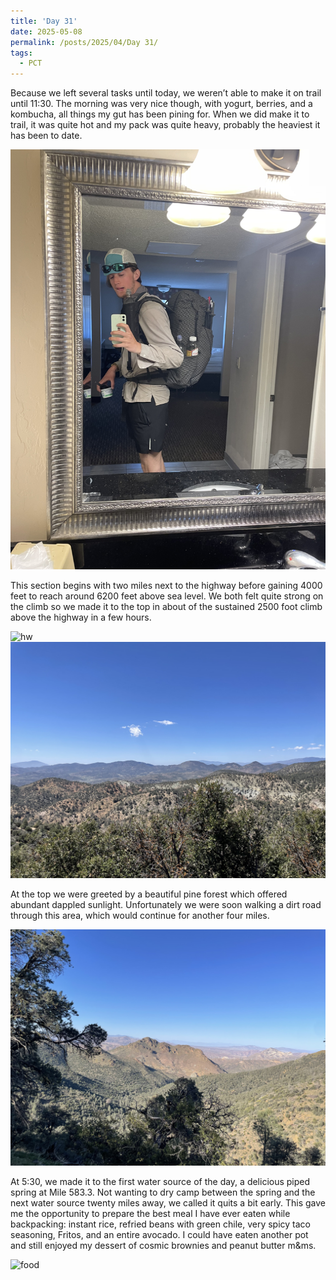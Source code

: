 ```yaml
---
title: 'Day 31'
date: 2025-05-08
permalink: /posts/2025/04/Day 31/
tags:
  - PCT
---
```


Because we left several tasks until today, we weren’t able to make it on trail until 11:30. The morning was very nice though, with yogurt, berries, and a kombucha, all things my gut has been pining for. When we did make it to trail, it was quite hot and my pack was quite heavy, probably the heaviest it has been to date. 

![josh](/images/IMG_5061.jpeg)

This section begins with two miles next to the highway before gaining 4000 feet to reach around 6200 feet above sea level. We both felt quite strong on the climb so we made it to the top in about of the sustained 2500 foot climb above the highway in a few hours. 

![hw](/images/IMG_5062.jpeg)
![v](/images/IMG_5069.jpeg)

At the top we were greeted by a beautiful pine forest which offered abundant dappled sunlight. Unfortunately we were soon walking a dirt road through this area, which would continue for another four miles. 

![v2](/images/IMG_5075.jpeg)

At 5:30, we made it to the first water source of the day, a delicious piped spring at Mile 583.3. Not wanting to dry camp between the spring and the next water source twenty miles away, we called it quits a bit early. This gave me the opportunity to prepare the best meal I have ever eaten while backpacking: instant rice, refried beans with green chile, very spicy taco seasoning, Fritos, and an entire avocado. I could have eaten another pot and still enjoyed my dessert of cosmic brownies and peanut butter m&ms. 

![food](/images/IMG_5076.jpeg)